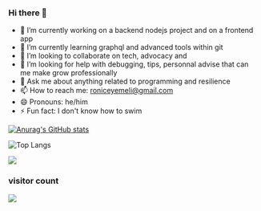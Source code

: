### Hi there 👋


- 🔭 I’m currently working on a backend nodejs project and on a frontend app
- 🌱 I’m currently learning graphql and advanced tools within git
- 👯 I’m looking to collaborate on tech, advocacy and 
- 🤔 I’m looking for help with debugging, tips, personnal advise that can me make grow professionally
- 💬 Ask me about anything related to programming and resilience
- 📫 How to reach me: roniceyemeli@gmail.com
- 😄 Pronouns: he/him
- ⚡ Fun fact: I don't know how to swim 

[![Anurag's GitHub stats](https://github-readme-stats.vercel.app/api?username=roniceyemeli&show_icons=true&theme=radical&hide=stars&count_private=true)](https://github.com/anuraghazra/github-readme-stats)

![Top Langs](https://github-readme-stats.vercel.app/api/top-langs/?username=roniceyemeli&langs_count=8&layout=compact)

![](https://github-readme-streak-stats.herokuapp.com/?user=roniceyemeli&theme=dark&hide_border=true)

### visitor count
<img src="https://profile-counter.glitch.me/roniceyemeli/count.svg" />
